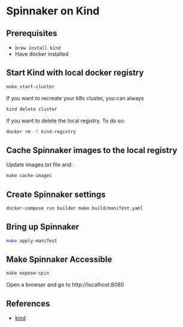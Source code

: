 
# Spinnaker on Kind

## Prerequisites

* `brew install kind`
* Have docker installed

## Start Kind with local docker registry

```sh
make start-cluster
```

If you want to recreate your k8s cluster, you can always

```sh
kind delete cluster
```

If you want to delete the local registry. To do so:

```sh
docker rm -f kind-registry
```

## Cache Spinnaker images to the local registry

Update images.txt file and:

```sh
make cache-images
```

## Create Spinnaker settings

```sh
docker-compose run builder make build/manifest.yaml
```

## Bring up Spinnaker

```sh
make apply-manifest
```

## Make Spinnaker Accessible

```sh
make expose-spin
```

Open a browser and go to http://localhost:8080

## References

* [kind](https://kind.sigs.k8s.io/)
